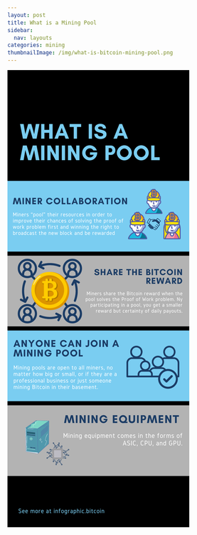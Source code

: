 ```yaml
---
layout: post
title: What is a Mining Pool
sidebar:
  nav: layouts
categories: mining
thumbnailImage: /img/what-is-bitcoin-mining-pool.png
---
```

![How Mining Workss](/img/what-is-bitcoin-mining-pool.png)

